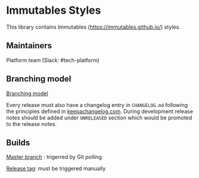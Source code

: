 # Immutables Styles
This library contains Immutables (https://immutables.github.io/) styles.

## Maintainers
Platform team (Slack: #tech-platform)

## Branching model
[Branching model](https://wahanda.atlassian.net/wiki/spaces/TECH/pages/47939668/Branching#Branching-Branchingofseparated(Hydrafied)Javalibraries)

Every release must also have a changelog entry in `CHANGELOG.md` following the principles defined in [keepachangelog.com](https://keepachangelog.com/en/1.0.0/). During development release notes should be added under `UNRELEASED` section which would be promoted to the release notes.

## Builds
[Master branch](http://jenkins.twtools.io/job/Java-Libraries/job/immutables-styles-master/)
: trigerred by Git polling

[Release tag](http://jenkins.twtools.io/job/Java-Libraries/job/immutables-styles-Release/): must be triggered manually